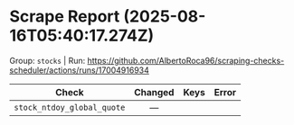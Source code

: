 # Scrape Report (2025-08-16T05:40:17.274Z)

Group: `stocks`  |  Run: https://github.com/AlbertoRoca96/scraping-checks-scheduler/actions/runs/17004916934

| Check | Changed | Keys | Error |
|---|:---:|:--|:--|
| `stock_ntdoy_global_quote` | — |  |  |
